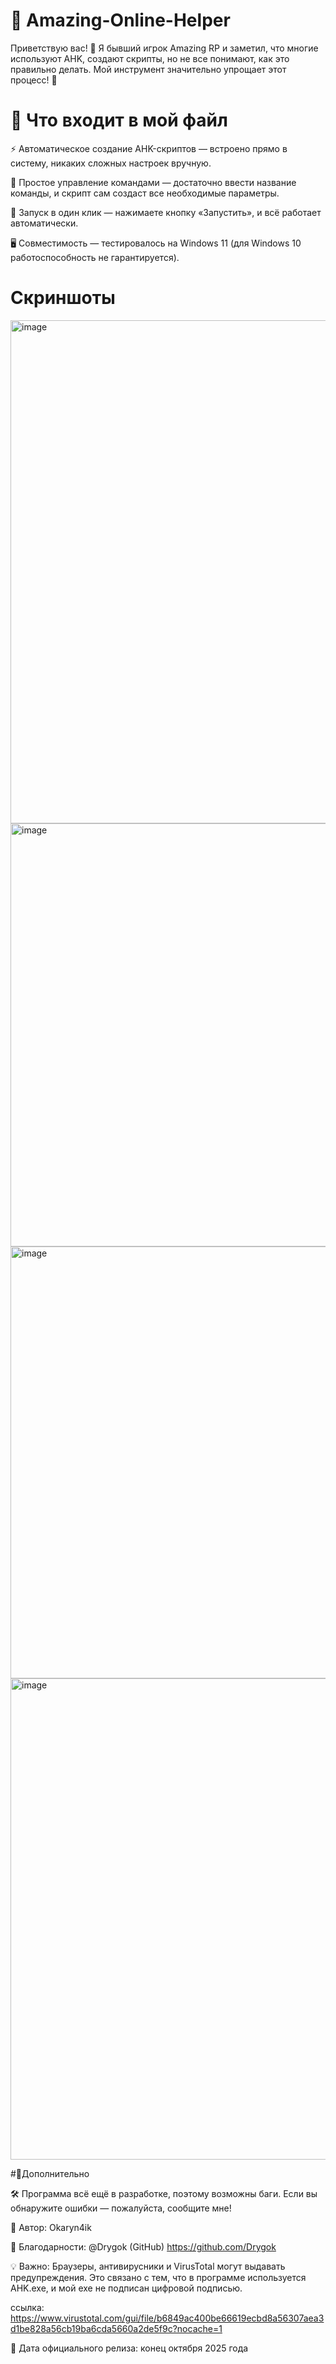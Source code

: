 # 🐾 Amazing-Online-Helper

Приветствую вас! 👋 Я бывший игрок Amazing RP и заметил, что многие используют AHK, создают скрипты, но не все понимают, как это правильно делать. Мой инструмент значительно упрощает этот процесс! 🚀

# 🔹 Что входит в мой файл

⚡ Автоматическое создание AHK-скриптов — встроено прямо в систему, никаких сложных настроек вручную.

📝 Простое управление командами — достаточно ввести название команды, и скрипт сам создаст все необходимые параметры.

🎯 Запуск в один клик — нажимаете кнопку «Запустить», и всё работает автоматически.

🖥 Совместимость — тестировалось на Windows 11 (для Windows 10 работоспособность не гарантируется).

# Скриншоты


<img width="1519" height="805" alt="image" src="https://github.com/user-attachments/assets/0fe73c1f-c7a7-4a2b-8a00-fa4f1f4fa80c" />


<img width="1350" height="677" alt="image" src="https://github.com/user-attachments/assets/2035db0b-5112-42ec-81a8-a5c93d34f76c" />


<img width="1335" height="691" alt="image" src="https://github.com/user-attachments/assets/6f9562b1-63f5-45cc-a848-da3aa467fb34" />

<img width="1528" height="770" alt="image" src="https://github.com/user-attachments/assets/0b48cc29-6285-4e70-a6ed-d2105da61748" />

#🔹Дополнительно

🛠 Программа всё ещё в разработке, поэтому возможны баги. Если вы обнаружите ошибки — пожалуйста, сообщите мне!

👤 Автор: Okaryn4ik

🙏 Благодарности: @Drygok (GitHub) https://github.com/Drygok

💡 Важно: Браузеры, антивирусники и VirusTotal могут выдавать предупреждения. Это связано с тем, что в программе используется AHK.exe, и мой exe не подписан цифровой подписью.

ссылка: https://www.virustotal.com/gui/file/b6849ac400be66619ecbd8a56307aea3d1be828a56cb19ba6cda5660a2de5f9c?nocache=1

📅 Дата официального релиза: конец октября 2025 года
